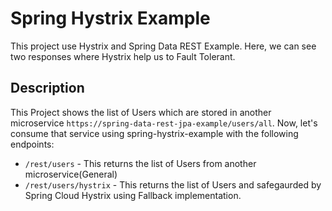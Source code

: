 # Spring Hystrix Example
This project use Hystrix and Spring Data REST Example. Here, we can see two responses where Hystrix help us to Fault Tolerant. 

## Description
This Project shows the list of Users which are stored in another microservice `https://spring-data-rest-jpa-example/users/all`. 
Now, let's consume that service using spring-hystrix-example with the following endpoints:
- `/rest/users` - This returns the list of Users from another microservice(General)
- `/rest/users/hystrix` - This returns the list of Users and safegaurded by Spring Cloud Hystrix using Fallback implementation.

